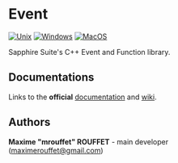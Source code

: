 # Event

[![Unix](https://github.com/SapphireSuite/Event/actions/workflows/test_unix.yml/badge.svg)](https://github.com/SapphireSuite/Event/actions/workflows/test_unix.yml)
[![Windows](https://github.com/SapphireSuite/Event/actions/workflows/test_windows.yml/badge.svg)](https://github.com/SapphireSuite/Event/actions/workflows/test_windows.yml)
[![MacOS](https://github.com/SapphireSuite/Event/actions/workflows/test_macos.yml/badge.svg)](https://github.com/SapphireSuite/Event/actions/workflows/test_macos.yml)

Sapphire Suite's C++ Event and Function library.


## Documentations

Links to the **official** [documentation](https://SapphireSuite.github.io/Event/) and [wiki](https://github.com/SapphireSuite/Event/wiki).


## Authors

**Maxime "mrouffet" ROUFFET** - main developer (maximerouffet@gmail.com)
